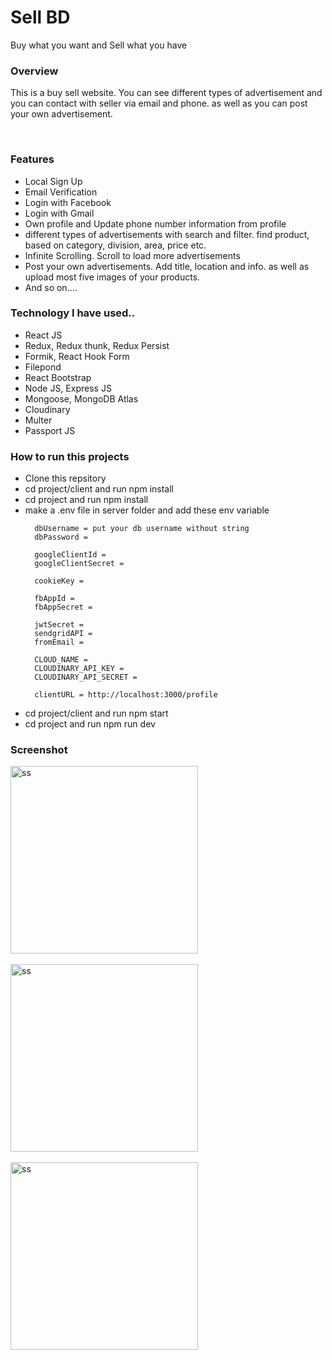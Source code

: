 # Sell BD
Buy what you want and Sell what you have

<h3>Overview</h3>
<p>This is a buy sell website. You can see different types of advertisement and
you can contact with seller via email and phone. as well as you can post your own advertisement.</p>

<div></div> <br>

<h3>Features</h3>
<ul>
  <li>Local Sign Up</li>
  <li>Email Verification</li>
  <li>Login with Facebook</li>
  <li>Login with Gmail</li>
  <li>Own profile and Update phone number information from profile</li>
  <li>different types of advertisements with search and filter. find product, based on category, division, area, price etc. </li>
  <li>Infinite Scrolling. Scroll to load more advertisements</li>
  <li>Post your own advertisements. Add title, location and info. as well as upload most five images of your products. </li>
  <li>And so on....</li>
</ul>

<h3> Technology I have used.. </h3>
<ul>
  <li>React JS</li>
  <li>Redux, Redux thunk, Redux Persist</li>
  <li>Formik, React Hook Form</li>
  <li>Filepond</li>
  <li>React Bootstrap</li>
  <li>Node JS, Express JS</li>
  <li>Mongoose, MongoDB Atlas</li>
  <li>Cloudinary</li>
  <li>Multer</li>
  <li>Passport JS</li>
</ul>

<h3>How to run this projects</h3>
  <ul>
    <li>Clone this repsitory</li>
    <li>cd project/client and run npm install</li>
    <li>cd project and run npm install</li>
    <li>make a .env file in server folder and add these env variable
      
      dbUsername = put your db username without string
      dbPassword = 

      googleClientId = 
      googleClientSecret = 

      cookieKey = 

      fbAppId = 
      fbAppSecret = 

      jwtSecret = 
      sendgridAPI = 
      fromEmail = 

      CLOUD_NAME = 
      CLOUDINARY_API_KEY = 
      CLOUDINARY_API_SECRET = 

      clientURL = http://localhost:3000/profile 
  </li>
  <li>cd project/client and run npm start</li>
  <li>cd project and run npm run dev</li>
  </ul>
  
  <h3>Screenshot</h3>
  
  <img height="300px" src="client/public/img/ss1.png" alt="ss" /> 
  
  <div></div> <br>
  
  <img height="300px" src="client/public/img/ss2.png" alt="ss" /> 
  
  <div></div> <br>
  
  <img height="300px" src="client/public/img/ss3.png" alt="ss" />
